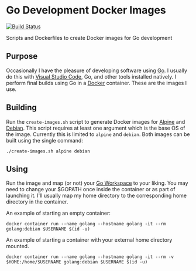 # Go Development Docker Images

[![Build Status](https://travis-ci.com/arcanericky/golang-dev-docker-images.svg?branch=master)](https://travis-ci.com/arcanericky/golang-dev-docker-images)

Scripts and Dockerfiles to create Docker images for Go development

## Purpose

Occasionally I have the pleasure of developing software using [Go](https://golang.org/). I usually do this with [Visual Studio Code](https://code.visualstudio.com/), Go, and other tools installed natively. I perform final builds using Go in a [Docker](https://www.docker.com/) container. These are the images I use.

## Building

Run the `create-images.sh` script to generate Docker images for [Alpine](https://alpinelinux.org/) and [Debian](https://www.debian.org/). This script requires at least one argument which is the base OS of the image. Currently this is limited to `alpine` and `debian`. Both images can be built using the single command:

```
./create-images.sh alpine debian
```

## Using

Run the image and map (or not) your [Go Workspace](https://golang.org/doc/code.html#Workspaces) to your liking. You may need to change your $GOPATH once inside the container or as part of launching it. I'll usually map my home directory to the corresponding home directory in the container.

An example of starting an empty container:

```
docker container run --name golang --hostname golang -it --rm golang:debian $USERNAME $(id -u)
```

An example of starting a container with your external home directory mounted.

```
docker container run --name golang --hostname golang -it --rm -v $HOME:/home/$USERNAME golang:debian $USERNAME $(id -u)
```